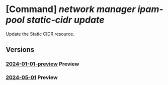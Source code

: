 # [Command] _network manager ipam-pool static-cidr update_

Update the Static CIDR resource.

## Versions

### [2024-01-01-preview](/Resources/mgmt-plane/L3N1YnNjcmlwdGlvbnMve30vcmVzb3VyY2Vncm91cHMve30vcHJvdmlkZXJzL21pY3Jvc29mdC5uZXR3b3JrL25ldHdvcmttYW5hZ2Vycy97fS9pcGFtcG9vbHMve30vc3RhdGljY2lkcnMve30=/2024-01-01-preview.xml) **Preview**

<!-- mgmt-plane /subscriptions/{}/resourcegroups/{}/providers/microsoft.network/networkmanagers/{}/ipampools/{}/staticcidrs/{} 2024-01-01-preview -->

### [2024-05-01](/Resources/mgmt-plane/L3N1YnNjcmlwdGlvbnMve30vcmVzb3VyY2Vncm91cHMve30vcHJvdmlkZXJzL21pY3Jvc29mdC5uZXR3b3JrL25ldHdvcmttYW5hZ2Vycy97fS9pcGFtcG9vbHMve30vc3RhdGljY2lkcnMve30=/2024-05-01.xml) **Preview**

<!-- mgmt-plane /subscriptions/{}/resourcegroups/{}/providers/microsoft.network/networkmanagers/{}/ipampools/{}/staticcidrs/{} 2024-05-01 -->
